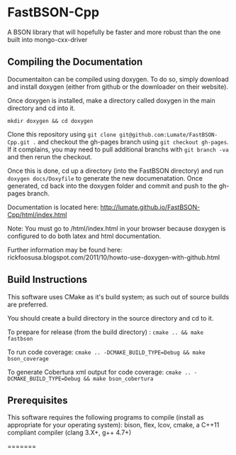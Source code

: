 FastBSON-Cpp
============

A BSON library that will hopefully be faster and more robust than the one built into mongo-cxx-driver

Compiling the Documentation
---------------------------

Documentaiton can be compiled using doxygen. To do so, simply download and install doxygen (either from github or the downloader on their website).

Once doxygen is installed, make a directory called doxygen in the main directory and cd into it.

`mkdir doxygen && cd doxygen`

Clone this repository using `git clone git@github.com:Lumate/FastBSON-Cpp.git .` and checkout the gh-pages branch using `git checkout gh-pages`. If it complains, you may need to pull additional branchs with `git branch -va` and then rerun the checkout.

Once this is done, cd up a directory (into the FastBSON directory) and run `doxygen docs/Doxyfile` to generate the new documenatation. Once generated, cd back into the doxygen folder and commit and push to the gh-pages branch.

Documentation is located here: http://lumate.github.io/FastBSON-Cpp/html/index.html

Note: You must go to /html/index.html in your browser because doxygen is configured to do both latex and html documentation.

Further information may be found here: rickfoosusa.blogspot.com/2011/10/howto-use-doxygen-with-github.html


Build Instructions
------------------

This software uses CMake as it's build system; as such out of source builds are preferred.

You should create a build directory in the source directory and cd to it.

To prepare for release (from the build directory) : `cmake .. && make fastbson`

To run code coverage: `cmake .. -DCMAKE_BUILD_TYPE=Debug && make bson_coverage`

To generate Cobertura xml output for code coverage: `cmake .. -DCMAKE_BUILD_TYPE=Debug && make bson_cobertura`


Prerequisites
-------------

This software requires the following programs to compile (install as appropriate for your operating system): bison, flex, lcov, cmake, a C++11 compliant compiler (clang 3.X+, g++ 4.7+)

=======



